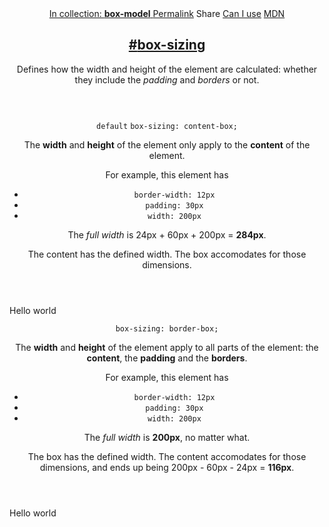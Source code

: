 <section id="box-sizing" class="property">
  <header class="property__header">
    <nav class="property__links">
      <a class="property__collection" href="/box-model/">
        In collection: <strong>box-model</strong>
      </a>
      <a class="property__links-direct" href="/property/box-sizing/" data-property-name="box-sizing"
        data-tooltip="Single page for this property">Permalink</a>
      <a class="property__share" data-tooltip="Share on Twitter or Facebook" data-property-name="box-sizing">Share</a>
      <a target="_blank" href="http://caniuse.com/#feat=css3-boxsizing" data-tooltip="See on Can I use..."
        rel="external">Can I use</a>
      <a target="_blank" href="https://developer.mozilla.org/en/docs/Web/CSS/box-sizing"
        data-tooltip="See on Mozilla Developer Network" rel="external">MDN</a>
    </nav>
    <h2 class="property__name">
      <a href="#box-sizing"><span>#</span>box-sizing</a>
    </h2>
    <div class="property__description">
      <p>Defines how the width and height of the element are calculated: whether they include the <em>padding</em> and
        <em>borders</em> or not.</p>
    </div>
  </header>
  <section class="example">
    <header class="example__header">
      <p class="example__name">
        <code class="example--default" data-tooltip="This is the property's default value">default</code>
        <code class="example--value" data-tooltip="Click to copy"
          data-clipboard-text="box-sizing: content-box;">box-sizing: content-box;</code>
      </p>
      <div class="example__description">
        <p>The <strong>width</strong> and <strong>height</strong> of the element only apply to the
          <strong>content</strong> of the element.</p>
        <p>For example, this element has</p>
        <ul>
          <li><code>border-width: 12px</code></li>
          <li><code>padding: 30px</code></li>
          <li><code>width: 200px</code></li>
        </ul>
        <p>The <em>full width</em> is 24px + 60px + 200px = <strong>284px</strong>.</p>
        <p>The content has the defined width. The box accomodates for those dimensions.</p>
      </div>
    </header>
    <aside class="example__preview">
      <div class="example__browser"><i></i><i></i><i></i></div>
      <div class="example__output">
        <div class="example__output-div box-sizing " id="box-sizing-content-box">
          <div class="actual"><span>Hello world</span>
            <div class="box box--red"></div>
          </div>
        </div>
      </div>
    </aside>
  </section>
  <section class="example">
    <header class="example__header">
      <p class="example__name">
        <code class="example--value" data-tooltip="Click to copy"
          data-clipboard-text="box-sizing: border-box;">box-sizing: border-box;</code>
      </p>
      <div class="example__description">
        <p>The <strong>width</strong> and <strong>height</strong> of the element apply to all parts of the element: the
          <strong>content</strong>, the <strong>padding</strong> and the <strong>borders</strong>.</p>
        <p>For example, this element has</p>
        <ul>
          <li><code>border-width: 12px</code></li>
          <li><code>padding: 30px</code></li>
          <li><code>width: 200px</code></li>
        </ul>
        <p>The <em>full width</em> is <strong>200px</strong>, no matter what.</p>
        <p>The box has the defined width. The content accomodates for those dimensions, and ends up being 200px - 60px -
          24px = <strong>116px</strong>.</p>
      </div>
    </header>
    <aside class="example__preview">
      <div class="example__browser"><i></i><i></i><i></i></div>
      <div class="example__output">
        <div class="example__output-div box-sizing " id="box-sizing-border-box">
          <div class="actual"><span>Hello world</span>
            <div class="box box--red"></div>
          </div>
        </div>
      </div>
    </aside>
  </section>
</section>